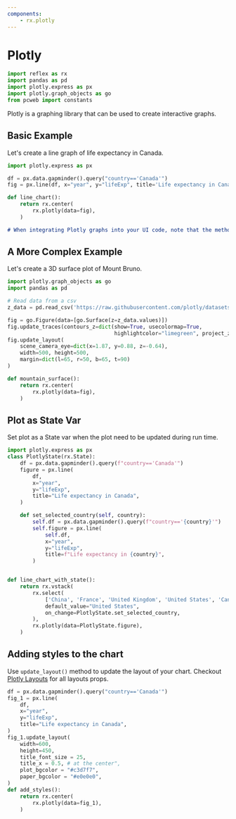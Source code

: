 ```yaml
---
components:
    - rx.plotly
---
```


# Plotly

```python exec
import reflex as rx
import pandas as pd
import plotly.express as px
import plotly.graph_objects as go
from pcweb import constants
```

Plotly is a graphing library that can be used to create interactive graphs.

## Basic Example
Let's create a line graph of life expectancy in Canada.

```python demo exec
import plotly.express as px

df = px.data.gapminder().query("country=='Canada'")
fig = px.line(df, x="year", y="lifeExp", title='Life expectancy in Canada')  

def line_chart():
    return rx.center(
        rx.plotly(data=fig),
    )
```

```md alert info
# When integrating Plotly graphs into your UI code, note that the method for displaying the graph differs from a regular Python script. Instead of using `fig.show()`, use `rx.plotly(data=fig)` within your UI code to ensure the graph is properly rendered and displayed within the user interface
```
## A More Complex Example
Let's create a 3D surface plot of Mount Bruno. 

```python demo exec
import plotly.graph_objects as go
import pandas as pd

# Read data from a csv
z_data = pd.read_csv('https://raw.githubusercontent.com/plotly/datasets/master/api_docs/mt_bruno_elevation.csv')

fig = go.Figure(data=[go.Surface(z=z_data.values)])
fig.update_traces(contours_z=dict(show=True, usecolormap=True,
                                  highlightcolor="limegreen", project_z=True))
fig.update_layout(
    scene_camera_eye=dict(x=1.87, y=0.88, z=-0.64),
    width=500, height=500,
    margin=dict(l=65, r=50, b=65, t=90)
)

def mountain_surface():
    return rx.center(
        rx.plotly(data=fig),
    )
```

## Plot as State Var
Set plot as a State var when the plot need to be updated during run time. 

```python demo exec
import plotly.express as px
class PlotlyState(rx.State):
    df = px.data.gapminder().query(f"country=='Canada'")
    figure = px.line(
        df,
        x="year",
        y="lifeExp",
        title="Life expectancy in Canada",
    )

    def set_selected_country(self, country):
        self.df = px.data.gapminder().query(f"country=='{country}'")
        self.figure = px.line(
            self.df,
            x="year",
            y="lifeExp",
            title=f"Life expectancy in {country}",
        )


def line_chart_with_state():
    return rx.vstack(
        rx.select(
            ['China', 'France', 'United Kingdom', 'United States', 'Canada'],
            default_value="United States",
            on_change=PlotlyState.set_selected_country,
        ),
        rx.plotly(data=PlotlyState.figure),
    )
```

## Adding styles to the chart
Use `update_layout()` method to update the layout of your chart. Checkout [Plotly Layouts](https://plotly.com/python/reference/layout/) for all layouts props. 

```python demo exec
df = px.data.gapminder().query("country=='Canada'")
fig_1 = px.line(
    df,
    x="year",
    y="lifeExp",
    title="Life expectancy in Canada",
)
fig_1.update_layout(
    width=600,
    height=450,
    title_font_size = 25,
    title_x = 0.5, # at the center",
    plot_bgcolor = "#c3d7f7",
    paper_bgcolor = "#e0e0e0",
)
def add_styles():
    return rx.center(
        rx.plotly(data=fig_1),
    )
```


